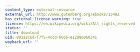```yaml
---
content_type: external-resource
external_url: http://www.gutenberg.org/ebooks/15492
has_external_license_warning: true
license: https://en.wikipedia.org/wiki/All_rights_reserved
status: ''
title: download
uid: 801a2c6d-f7f5-4ccd-b66b-e12886060341
wayback_url: ''
---
```

